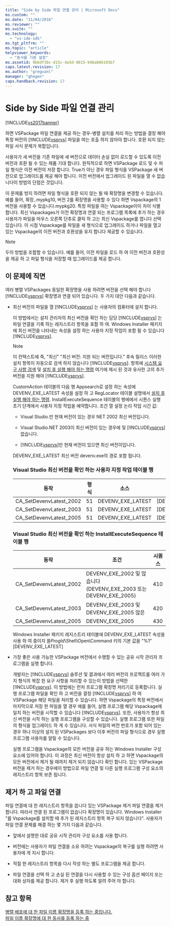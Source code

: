 ```yaml
---
title: "Side by Side 파일 연결 관리 | Microsoft Docs"
ms.custom: ""
ms.date: "11/04/2016"
ms.reviewer: ""
ms.suite: ""
ms.technology: 
  - "vs-ide-sdk"
ms.tgt_pltfrm: ""
ms.topic: "article"
helpviewer_keywords: 
  - "동사를 기본 설정"
ms.assetid: 9b6df3bc-d15c-4a5d-9015-948a806193b7
caps.latest.revision: 17
ms.author: "gregvanl"
manager: "ghogen"
caps.handback.revision: 17
---
```

# Side by Side 파일 연결 관리
[!INCLUDE[vs2017banner](../code-quality/includes/vs2017banner.md)]

하면 VSPackage 파일 연결을 제공 하는 경우\-병렬 설치를 처리 하는 방법을 결정 해야 특정 버전의 [!INCLUDE[vsprvs](../code-quality/includes/vsprvs_md.md)] 파일을 여는 호출 하지 않아야 합니다.  호환 되지 않는 파일 서식 문제가 복합입니다.  
  
 사용자가 새 버전을 기존 파일에 새 버전으로 데이터 손실 없이 로드할 수 있도록 이전 버전과 호환 될 수 있는 제품 기대 합니다.  원칙적으로 하면 VSPackage 로드 및 수 파일 형식은 이전 버전의 저장 합니다.  True가 아닌 경우 파일 형식을 VSPackage 새 버전으로 업그레이드를 제공 해야 합니다.  이전 버전에서 업그레이드 된 파일을 열 수 없습니다이 방법의 단점은 것입니다.  
  
 이 문제를 방지 하려면 파일 형식을 호환 되지 않는 될 때 확장명을 변경할 수 있습니다.  예를 들어, 확장,.mypkg10, 버전 2를 확장명을 사용할 수 있다 하면 Vspackage의 1 버전을 사용할 수 있습니다.mypkg20.  특정 파일을 여는 Vspackage이이 차이 식별 합니다.  최신 Vspackages가 이전 확장명과 연결 되는 프로그램 목록에 추가 하는 경우 사용자가 파일을 마우스 오른쪽 단추로 클릭 하 고는 최신 Vspackage를 엽니다 선택 있습니다.  이 시점 Vspackage를 파일을 새 형식으로 업그레이드 하거나 파일을 열고 있는 Vspackage의 이전 버전과 호환성을 유지 합니다 제공할 수 있습니다.  
  
> [!NOTE]
>  두이 방법을 조합할 수 있습니다.  예를 들어, 이전 파일을 로드 하 여 이전 버전과 호환성을 제공 하 고 파일 형식을 저장할 때 업그레이드를 제공 합니다.  
  
## 이 문제에 직면  
 여러 병렬 VSPackages 동일한 확장명을 사용 하려면 버전을 선택 해야 합니다 [!INCLUDE[vsprvs](../code-quality/includes/vsprvs_md.md)] 확장명과 연결 되어 있습니다.  두 가지 대안 다음과 같습니다.  
  
-   최신 버전의 파일을 열 [!INCLUDE[vsprvs](../code-quality/includes/vsprvs_md.md)] 는 사용자의 컴퓨터에 설치 합니다.  
  
     이 방법에서는 설치 관리자의 최신 버전을 확인 하는 담당 [!INCLUDE[vsprvs](../code-quality/includes/vsprvs_md.md)] 는 파일 연결을 기록 하는 레지스트리 항목을 포함 하 여.  Windows Installer 패키지에 최신 버전을 나타내는 속성을 설정 하는 사용자 지정 작업이 포함 될 수 있습니다 [!INCLUDE[vsprvs](../code-quality/includes/vsprvs_md.md)].  
  
    > [!NOTE]
    >  이 컨텍스트에 즉, "최신" "최신 버전: 지원 되는 버전입니다." 후속 릴리스 이러한 설치 항목이 자동으로 검색 하지 않습니다 [!INCLUDE[vsprvs](../code-quality/includes/vsprvs_md.md)].  항목에 [시스템 요구 사항 검색](../extensibility/internals/detecting-system-requirements.md) 및 [설치 후 실행 해야 하는 명령](../extensibility/internals/commands-that-must-be-run-after-installation.md) 여기에 제시 된 것과 유사한 고의 추가 버전을 지원 해야 [!INCLUDE[vsprvs](../code-quality/includes/vsprvs_md.md)].  
  
     CustomAction 테이블의 다음 행 Appsearch로 설정 하는 속성에 DEVENV\_EXE\_LATEST 속성을 설정 하 고 RegLocator 테이블 설명에서 [설치 후 실행 해야 하는 명령](../extensibility/internals/commands-that-must-be-run-after-installation.md).  InstallExecuteSequence 테이블의 행에에서 시퀀스 실행 초기 단계에서 사용자 지정 작업을 예약합니다.  조건 열 설정 논리 작업 시간 값:  
  
    -   Visual Studio.만 현재 버전이 있는 경우 NET 2002 최신 버전입니다.  
  
    -   Visual Studio.NET 2003이 최신 버전이 있는 경우에 및 [!INCLUDE[vsprvs](../code-quality/includes/vsprvs_md.md)] 없습니다.  
  
    -   [!INCLUDE[vsprvs](../code-quality/includes/vsprvs_md.md)]만 현재 버전이 있으면 최신 버전이입니다.  
  
     DEVENV\_EXE\_LATEST 최신 버전 devenv.exe의 경로 포함 됩니다.  
  
    ### Visual Studio 최신 버전을 확인 하는 사용자 지정 작업 테이블 행  
  
    |동작|형식|소스|대상|  
    |--------|--------|--------|--------|  
    |CA\_SetDevenvLatest\_2002|51|DEVENV\_EXE\_LATEST|\[DEVENV\_EXE\_2002\]|  
    |CA\_SetDevenvLatest\_2003|51|DEVENV\_EXE\_LATEST|\[DEVENV\_EXE\_2003\]|  
    |CA\_SetDevenvLatest\_2005|51|DEVENV\_EXE\_LATEST|\[DEVENV\_EXE\_2005\]|  
  
    ### Visual Studio 최신 버전을 확인 하는 InstallExecuteSequence 테이블 행  
  
    |동작|조건|시퀀스|  
    |--------|--------|---------|  
    |CA\_SetDevenvLatest\_2002|DEVENV\_EXE\_2002 및 않습니다 \(DEVENV\_EXE\_2003 또는 DEVENV\_EXE\_2005\)|410|  
    |CA\_SetDevenvLatest\_2003|DEVENV\_EXE\_2003 및 DEVENV\_EXE\_2005 않은|420|  
    |CA\_SetDevenvLatest\_2005|DEVENV\_EXE\_2005|430|  
  
     Windows Installer 패키지 레지스트리 테이블에 DEVENV\_EXE\_LATEST 속성을 사용 하 여 중이지 쓸*ProgId*\\Shell\\Open\\Command 키의 기본 값을 "%1" \[DEVENV\_EXE\_LATEST\]  
  
-   가장 좋은 사용 가능한 VSPackage 버전에서 수행할 수 있는 공유 시작 관리자 프로그램을 실행 합니다.  
  
     개발자는 [!INCLUDE[vsprvs](../code-quality/includes/vsprvs_md.md)] 솔루션 및 결과에서 여러 버전의 프로젝트를 여러 가지 형식의 복잡 한 요구 사항을 처리할 수 있는이 방법을 선택한 [!INCLUDE[vsprvs](../code-quality/includes/vsprvs_md.md)].  이 방법에는 런처 프로그램 확장명 처리기로 등록합니다.  실행 프로그램 파일을 확인 하 고 버전을 결정 [!INCLUDE[vsprvs](../code-quality/includes/vsprvs_md.md)] 하 여 VSPackage 해당 파일을 처리할 수 있습니다.  하면 Vspackage의 특정 버전에서 마지막으로 저장 한 파일을 열 경우 예를 들어, 실행 프로그램 해당 Vspackage에 일치 하는 버전을 시작할 수 있습니다 [!INCLUDE[vsprvs](../code-quality/includes/vsprvs_md.md)].  또한, 사용자가 항상 최신 버전을 시작 하는 실행 프로그램을 구성할 수 있습니다.  실행 프로그램 또한 파일의 형식을 업그레이드 하 게 수 있습니다.  서식 파일의 버전 번호가 포함 되어 있는 경우 하나 이상의 설치 된 VSPackages 보다 이후 버전의 파일 형식으로 경우 실행 프로그램 사용자를 알릴 수 있습니다.  
  
     실행 프로그램을 Vspackage의 모든 버전을 공유 하는 Windows Installer 구성 요소에 있어야 합니다.  이 과정은 최신 버전이 항상 설치 하 고 하면 Vspackage의 모든 버전에서 제거 될 때까지 제거 되지 않습니다 확인 합니다.  있는 VSPackage 버전을 제거 하는 경우에이 방법으로 파일 연결 및 다른 실행 프로그램 구성 요소의 레지스트리 항목 보존 됩니다.  
  
## 제거 하 고 파일 연결  
 파일 연결에 대 한 레지스트리 항목을 씁니다 있는 VSPackage 제거 파일 연결을 제거 합니다.  따라서 연결 된 프로그램이 없습니다 확장명이 있습니다.  Windows Installer "를 Vspackage를 설치할 때 추가 된 레지스트리 항목 복구 되지 않습니다".  사용자가 파일 연결 문제를 해결 하는 몇 가지 다음과 같습니다.  
  
-   앞에서 설명한 대로 공유 시작 관리자 구성 요소를 사용 합니다.  
  
-   버전에는 사용자가 파일 연결을 소유 하려는 Vspackage의 복구를 실행 하려면 사용자에 게 지시 합니다.  
  
-   적절 한 레지스트리 항목을 다시 작성 하는 별도 프로그램을 제공 합니다.  
  
-   파일 연결을 선택 하 고 손실 된 연결을 다시 사용할 수 있는 구성 옵션 페이지 또는 대화 상자를 제공 합니다.  제거 후 실행 하도록 알려 주어 야 합니다.  
  
## 참고 항목  
 [병렬 배포에 대 한 파일 이름 확장명을 등록 하는 중입니다.](../extensibility/registering-file-name-extensions-for-side-by-side-deployments.md)   
 [파일 이름 확장명에 대 한 동사를 등록 하는 중](../extensibility/registering-verbs-for-file-name-extensions.md)
